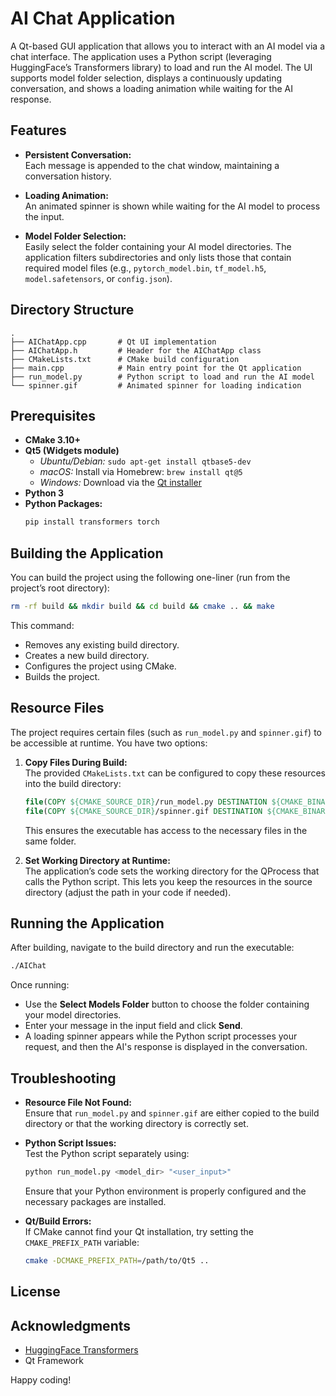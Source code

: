 # AI Chat Application

A Qt-based GUI application that allows you to interact with an AI model via a chat interface. The application uses a Python script (leveraging HuggingFace’s Transformers library) to load and run the AI model. The UI supports model folder selection, displays a continuously updating conversation, and shows a loading animation while waiting for the AI response.

## Features

- **Persistent Conversation:**  
  Each message is appended to the chat window, maintaining a conversation history.

- **Loading Animation:**  
  An animated spinner is shown while waiting for the AI model to process the input.

- **Model Folder Selection:**  
  Easily select the folder containing your AI model directories. The application filters subdirectories and only lists those that contain required model files (e.g., `pytorch_model.bin`, `tf_model.h5`, `model.safetensors`, or `config.json`).

## Directory Structure

```
.
├── AIChatApp.cpp       # Qt UI implementation
├── AIChatApp.h         # Header for the AIChatApp class
├── CMakeLists.txt      # CMake build configuration
├── main.cpp            # Main entry point for the Qt application
├── run_model.py        # Python script to load and run the AI model
└── spinner.gif         # Animated spinner for loading indication
```

## Prerequisites

- **CMake 3.10+**  
- **Qt5 (Widgets module)**  
  - *Ubuntu/Debian:* `sudo apt-get install qtbase5-dev`  
  - *macOS:* Install via Homebrew: `brew install qt@5`  
  - *Windows:* Download via the [Qt installer](https://www.qt.io/download)
- **Python 3**  
- **Python Packages:**  
  ```bash
  pip install transformers torch
  ```

## Building the Application

You can build the project using the following one-liner (run from the project’s root directory):

```bash
rm -rf build && mkdir build && cd build && cmake .. && make
```

This command:
- Removes any existing build directory.
- Creates a new build directory.
- Configures the project using CMake.
- Builds the project.

## Resource Files

The project requires certain files (such as `run_model.py` and `spinner.gif`) to be accessible at runtime. You have two options:

1. **Copy Files During Build:**  
   The provided `CMakeLists.txt` can be configured to copy these resources into the build directory:
   ```cmake
   file(COPY ${CMAKE_SOURCE_DIR}/run_model.py DESTINATION ${CMAKE_BINARY_DIR})
   file(COPY ${CMAKE_SOURCE_DIR}/spinner.gif DESTINATION ${CMAKE_BINARY_DIR})
   ```
   This ensures the executable has access to the necessary files in the same folder.

2. **Set Working Directory at Runtime:**  
   The application’s code sets the working directory for the QProcess that calls the Python script. This lets you keep the resources in the source directory (adjust the path in your code if needed).

## Running the Application

After building, navigate to the build directory and run the executable:

```bash
./AIChat
```

Once running:
- Use the **Select Models Folder** button to choose the folder containing your model directories.
- Enter your message in the input field and click **Send**.
- A loading spinner appears while the Python script processes your request, and then the AI's response is displayed in the conversation.

## Troubleshooting

- **Resource File Not Found:**  
  Ensure that `run_model.py` and `spinner.gif` are either copied to the build directory or that the working directory is correctly set.

- **Python Script Issues:**  
  Test the Python script separately using:
  ```bash
  python run_model.py <model_dir> "<user_input>"
  ```
  Ensure that your Python environment is properly configured and the necessary packages are installed.

- **Qt/Build Errors:**  
  If CMake cannot find your Qt installation, try setting the `CMAKE_PREFIX_PATH` variable:
  ```bash
  cmake -DCMAKE_PREFIX_PATH=/path/to/Qt5 ..
  ```

## License


## Acknowledgments

- [HuggingFace Transformers](https://github.com/huggingface/transformers)
- Qt Framework

Happy coding!
